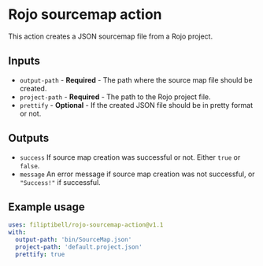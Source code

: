 # Rojo sourcemap action

This action creates a JSON sourcemap file from a Rojo project.

## Inputs

* `output-path` - **Required** - The path where the source map file should be created.
* `project-path` - **Required** - The path to the Rojo project file.
* `prettify` - **Optional** - If the created JSON file should be in pretty format or not.

## Outputs

* `success` If source map creation was successful or not. Either `true` or `false`.
* `message` An error message if source map creation was not successful, or `"Success!"` if successful.

## Example usage

```yaml
uses: filiptibell/rojo-sourcemap-action@v1.1
with:
  output-path: 'bin/SourceMap.json'
  project-path: 'default.project.json'
  prettify: true
```
